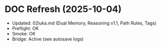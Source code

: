 # DOC Refresh (2025-10-04)
- Updated: 02luka.md (Dual Memory, Reasoning v1.1, Path Rules, Tags)
- Preflight: OK
- Smoke: OK
- Bridge: Active (see autosave logs)
